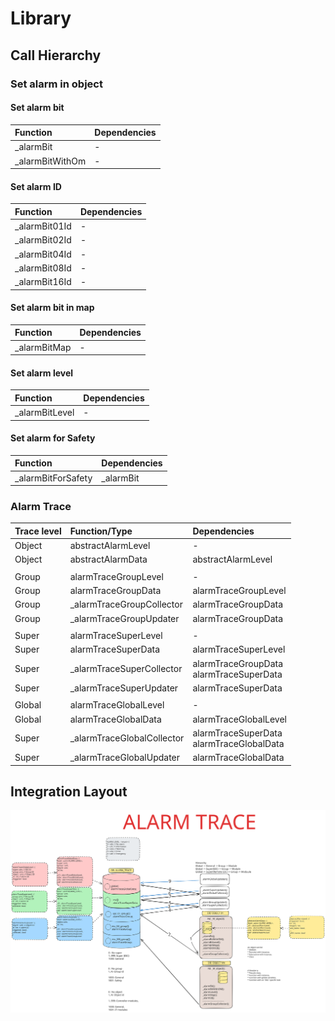 # Library

## Call Hierarchy

### Set alarm in object

#### Set alarm bit

| Function | Dependencies |
|:-------|:-------------|
| _alarmBit | - |
| _alarmBitWithOm | - |

#### Set alarm ID

| Function | Dependencies |
|:-------|:-------------|
| _alarmBit01Id | - |
| _alarmBit02Id | - |
| _alarmBit04Id | - |
| _alarmBit08Id | - |
| _alarmBit16Id | - |

#### Set alarm bit in map

| Function | Dependencies |
|:-------|:-------------|
| _alarmBitMap | - |

#### Set alarm level

| Function | Dependencies |
|:-------|:-------------|
| _alarmBitLevel | - |

#### Set alarm for Safety

| Function | Dependencies |
|:-------|:-------------|
| _alarmBitForSafety | _alarmBit |

### Alarm Trace

| Trace level | Function/Type | Dependencies |
|:------|:-------|:-------------|
| Object | abstractAlarmLevel | - |
| Object | abstractAlarmData | abstractAlarmLevel |
||||
| Group | alarmTraceGroupLevel | - |
| Group | alarmTraceGroupData | alarmTraceGroupLevel |
| Group | _alarmTraceGroupCollector | alarmTraceGroupData |
| Group | _alarmTraceGroupUpdater | alarmTraceGroupData |
||||
| Super | alarmTraceSuperLevel | - |
| Super | alarmTraceSuperData | alarmTraceSuperLevel |
| Super | _alarmTraceSuperCollector | alarmTraceGroupData <br> alarmTraceSuperData |
| Super | _alarmTraceSuperUpdater | alarmTraceSuperData |
||||
| Global | alarmTraceGlobalLevel | - |
| Global | alarmTraceGlobalData | alarmTraceGlobalLevel |
| Super | _alarmTraceGlobalCollector | alarmTraceSuperData <br> alarmTraceGlobalData |
| Super | _alarmTraceGlobalUpdater | alarmTraceGlobalData |

## Integration Layout

![__ doc __.svg](__doc__.svg)
